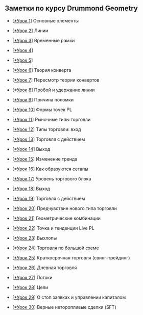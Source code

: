 

Заметки по курсу Drummond Geometry
---

* <p>[<a href="http://ragve.ru">*Урок 1</a>]      Основные элементы </p>
* <p>[<a href="http://ragve.ru">*Урок 2</a>]      Линии </p>
* <p>[<a href="http://ragve.ru">*Урок 3</a>]      Временные рамки </p>
* <p>[<a href="http://ragve.ru">*Урок 4</a>]      </p>
* <p>[<a href="http://ragve.ru">*Урок 5</a>]      </p>
* <p>[<a href="http://ragve.ru">*Урок 6</a>]      Теория конверта</p>
* <p>[<a href="http://ragve.ru">*Урок 7</a>]      Пересмотр теории конвертов </p>
* <p>[<a href="http://ragve.ru">*Урок 8</a>]      Пробой и удержание линии </p>
* <p>[<a href="http://ragve.ru">*Урок 9</a>]      Причина поломки </p>
* <p>[<a href="http://ragve.ru">*Урок 10</a>]     Формы точек PL  </p>
* <p>[<a href="http://ragve.ru">*Урок 11</a>]     Рыночные типы торговли   </p>
* <p>[<a href="http://ragve.ru">*Урок 12</a>]     Типы торговли: вход  </p>
* <p>[<a href="http://ragve.ru">*Урок 13</a>]     Торговля с действием  </p>
* <p>[<a href="http://ragve.ru">*Урок 14</a>]     Выход  </p>
* <p>[<a href="http://ragve.ru">*Урок 15</a>]     Изменение тренда  </p>
* <p>[<a href="http://ragve.ru">*Урок 16</a>]     Как образуются сетапы </p>
* <p>[<a href="http://ragve.ru">*Урок 17</a>]     Уровень торгового блока </p>
* <p>[<a href="http://ragve.ru">*Урок 18</a>]     Выход </p>
* <p>[<a href="http://ragve.ru">*Урок 19</a>]     Торговля с действием </p>
* <p>[<a href="http://ragve.ru">*Урок 20</a>]     Предчувствие нового типа торговли </p>
* <p>[<a href="http://ragve.ru">*Урок 21</a>]     Геометрические комбинации </p>
* <p>[<a href="http://ragve.ru">*Урок 22</a>]     Точка и тенденции Live PL </p>
* <p>[<a href="http://ragve.ru">*Урок 23</a>]     Выхлопы  </p>
* <p>[<a href="http://ragve.ru">*Урок 24</a>]     Торговля по большой схеме  </p>
* <p>[<a href="http://ragve.ru">*Урок 25</a>]     Краткосрочная торговля (свинг-трейдинг)  </p>
* <p>[<a href="http://ragve.ru">*Урок 26</a>]     Дневная торговля  </p>
* <p>[<a href="http://ragve.ru">*Урок 27</a>]     Потоки  </p>
* <p>[<a href="http://ragve.ru">*Урок 28</a>]     Цели </p>
* <p>[<a href="http://ragve.ru">*Урок 29</a>]     О стоп заявках и управлении капиталом </p>
* <p>[<a href="http://ragve.ru">*Урок 30</a>]     Верные неторопливые сделки (SFT) </p>









